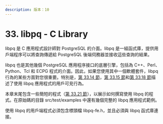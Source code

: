 ```yaml
---
description: 版本：10
---
```


# 33. libpq - C Library

libpq 是 C 應用程式設計師對 PostgreSQL 的介面。libpq 是一組函式庫，提供用戶端程序可以將查詢傳遞給 PostgreSQL 後端伺務器並接收這些查詢的結果。

libpq 也是其他幾個 PostgreSQL 應用程序接口的底層引擎，包括為 C++、Perl、Python、Tcl 和 ECPG 程式的介面。因此，如果您使用其中一個軟體套件，libpq 行為的某些方面對您很重要。特別是，[第 33.14 節](environment-variables.md)，[第 33.15 節](33.15.-mi-ma-dang.md)和[第 33.18 節](33.18.-ssl-support.md)描述了使用 libpq 應用程式的用戶可見行為。

本章末尾包含一些簡短的程式（[第 33.21 節](example-programs.md)），以展示如何撰寫使用 libpq 的程式。在原始碼的目錄 src/test/examples 中還有幾個完整的 libpq 應用程式範例。

使用 libpq 的用戶端程式必須包含標頭檔 libpq-fe.h，並且必須與 libpq 函式庫連接。

